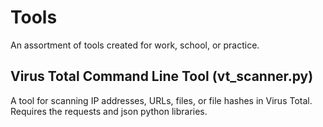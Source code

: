 # Tools
 An assortment of tools created for work, school, or practice.

## Virus Total Command Line Tool (vt_scanner.py)
 A tool for scanning IP addresses, URLs, files, or file hashes in Virus Total.
 Requires the requests and json python libraries.
